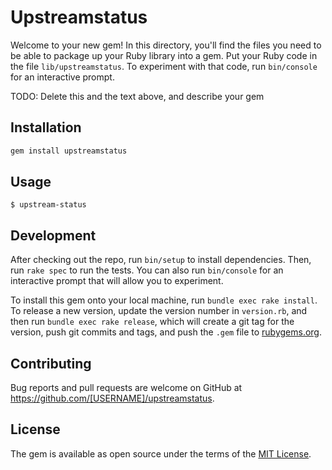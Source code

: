 # Upstreamstatus

Welcome to your new gem! In this directory, you'll find the files you need to be able to package up your Ruby library into a gem. Put your Ruby code in the file `lib/upstreamstatus`. To experiment with that code, run `bin/console` for an interactive prompt.

TODO: Delete this and the text above, and describe your gem

## Installation

```ruby
gem install upstreamstatus
```

## Usage

    $ upstream-status

## Development

After checking out the repo, run `bin/setup` to install dependencies. Then, run `rake spec` to run the tests. You can also run `bin/console` for an interactive prompt that will allow you to experiment.

To install this gem onto your local machine, run `bundle exec rake install`. To release a new version, update the version number in `version.rb`, and then run `bundle exec rake release`, which will create a git tag for the version, push git commits and tags, and push the `.gem` file to [rubygems.org](https://rubygems.org).

## Contributing

Bug reports and pull requests are welcome on GitHub at https://github.com/[USERNAME]/upstreamstatus.


## License

The gem is available as open source under the terms of the [MIT License](http://opensource.org/licenses/MIT).

